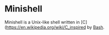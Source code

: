 # Minishell
Minishell is a Unix-like shell written in [C](https://en.wikipedia.org/wiki/C_inspired by [Bash](https://en.wikipedia.org/wiki/Bash_(Unix_shell)).